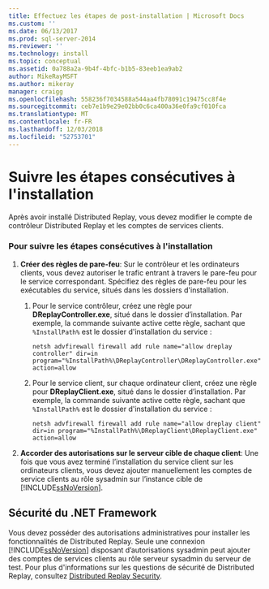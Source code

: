 ```yaml
---
title: Effectuez les étapes de post-installation | Microsoft Docs
ms.custom: ''
ms.date: 06/13/2017
ms.prod: sql-server-2014
ms.reviewer: ''
ms.technology: install
ms.topic: conceptual
ms.assetid: 0a788a2a-9b4f-4bfc-b1b5-83eeb1ea9ab2
author: MikeRayMSFT
ms.author: mikeray
manager: craigg
ms.openlocfilehash: 558236f7034588a544aa4fb78091c19475cc8f4e
ms.sourcegitcommit: ceb7e1b9e29e02bb0c6ca400a36e0fa9cf010fca
ms.translationtype: MT
ms.contentlocale: fr-FR
ms.lasthandoff: 12/03/2018
ms.locfileid: "52753701"
---
```

# <a name="complete-the-post-installation-steps"></a>Suivre les étapes consécutives à l'installation
  Après avoir installé Distributed Replay, vous devez modifier le compte de contrôleur Distributed Replay et les comptes de services clients.  
  
### <a name="to-complete-the-post-installation-steps"></a>Pour suivre les étapes consécutives à l'installation  
  
1.  **Créer des règles de pare-feu**: Sur le contrôleur et les ordinateurs clients, vous devez autoriser le trafic entrant à travers le pare-feu pour le service correspondant. Spécifiez des règles de pare-feu pour les exécutables du service, situés dans les dossiers d'installation.  
  
    1.  Pour le service contrôleur, créez une règle pour **DReplayController.exe**, situé dans le dossier d’installation. Par exemple, la commande suivante active cette règle, sachant que `%InstallPath%` est le dossier d'installation du service :  
  
         `netsh advfirewall firewall add rule name="allow dreplay controller" dir=in program="%InstallPath%\DReplayController\DReplayController.exe" action=allow`  
  
    2.  Pour le service client, sur chaque ordinateur client, créez une règle pour **DReplayClient.exe**, situé dans le dossier d’installation. Par exemple, la commande suivante active cette règle, sachant que `%InstallPath%` est le dossier d'installation du service :  
  
         `netsh advfirewall firewall add rule name="allow dreplay client" dir=in program="%InstallPath%\DReplayClient\DReplayClient.exe" action=allow`  
  
2.  **Accorder des autorisations sur le serveur cible de chaque client**: Une fois que vous avez terminé l’installation du service client sur les ordinateurs clients, vous devez ajouter manuellement les comptes de service clients au rôle sysadmin sur l’instance cible de [!INCLUDE[ssNoVersion](../../includes/ssnoversion-md.md)].  
  
## <a name="net-framework-security"></a>Sécurité du .NET Framework  
 Vous devez posséder des autorisations administratives pour installer les fonctionnalités de Distributed Replay. Seule une connexion [!INCLUDE[ssNoVersion](../../includes/ssnoversion-md.md)] disposant d’autorisations sysadmin peut ajouter des comptes de services clients au rôle serveur sysadmin du serveur de test. Pour plus d'informations sur les questions de sécurité de Distributed Replay, consultez [Distributed Replay Security](distributed-replay-security.md).  
  
  

